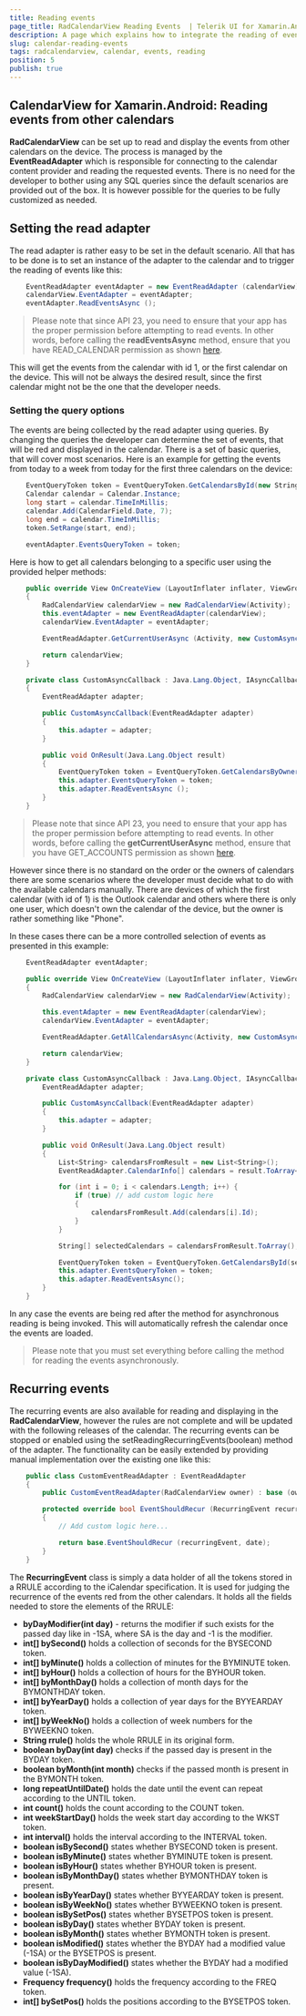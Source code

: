 ```yaml
---
title: Reading events
page_title: RadCalendarView Reading Events  | Telerik UI for Xamarin.Android Documentation
description: A page which explains how to integrate the reading of events in RadCalendarView for Android.
slug: calendar-reading-events
tags: radcalendarview, calendar, events, reading
position: 5
publish: true
---
```


## CalendarView for Xamarin.Android: Reading events from other calendars

**RadCalendarView** can be set up to read and display the events from other calendars on the device. The process is managed by the **EventReadAdapter** which is responsible for connecting to the calendar content provider and reading the requested events.
There is no need for the developer to bother using any SQL queries since the default scenarios are provided out of the box. It is however possible for the queries to be fully customized as needed.

## Setting the read adapter

The read adapter is rather easy to be set in the default scenario. All that has to be done is to set an instance of the adapter to the calendar and to trigger the reading of events like this:

```C#
	EventReadAdapter eventAdapter = new EventReadAdapter (calendarView);
	calendarView.EventAdapter = eventAdapter;
	eventAdapter.ReadEventsAsync ();
```

> Please note that since API 23, you need to ensure that your app has the proper permission before attempting to read events. In other words, before calling the **readEventsAsync** method, ensure that you have
READ_CALENDAR permission as shown <a href="http://developer.android.com/training/permissions/requesting.html" target="_blank">here</a>.

This will get the events from the calendar with id 1, or the first calendar on the device. This will not be always the desired result, since the first calendar might not be the one that the developer needs.

### Setting the query options
The events are being collected by the read adapter using queries. By changing the queries the developer can determine the set of events, that will be red and displayed in the calendar. There is a set of basic queries,
that will cover most scenarios. Here is an example for getting the events from today to a week from today for the first three calendars on the device:


```C#
	EventQueryToken token = EventQueryToken.GetCalendarsById(new String[]{"1", "2", "3"});
	Calendar calendar = Calendar.Instance;
	long start = calendar.TimeInMillis;
	calendar.Add(CalendarField.Date, 7);
	long end = calendar.TimeInMillis;
	token.SetRange(start, end);

	eventAdapter.EventsQueryToken = token;
```

Here is how to get all calendars belonging to a specific user using the provided helper methods:

```C#
	public override View OnCreateView (LayoutInflater inflater, ViewGroup container, Bundle savedInstanceState)
	{
		RadCalendarView calendarView = new RadCalendarView(Activity);
		this.eventAdapter = new EventReadAdapter(calendarView);
		calendarView.EventAdapter = eventAdapter;

		EventReadAdapter.GetCurrentUserAsync (Activity, new CustomAsyncCallback (this.eventAdapter));

		return calendarView;
	}

	private class CustomAsyncCallback : Java.Lang.Object, IAsyncCallback
	{
		EventReadAdapter adapter;

		public CustomAsyncCallback(EventReadAdapter adapter)
		{
			this.adapter = adapter;
		}

		public void OnResult(Java.Lang.Object result)
		{
			EventQueryToken token = EventQueryToken.GetCalendarsByOwner (result.ToString());
			this.adapter.EventsQueryToken = token;
			this.adapter.ReadEventsAsync ();
		}
	}
```

> Please note that since API 23, you need to ensure that your app has the proper permission before attempting to read events. In other words, before calling the **getCurrentUserAsync** method, ensure that you have
GET_ACCOUNTS permission as shown <a href="http://developer.android.com/training/permissions/requesting.html" target="_blank">here</a>.

However since there is no standard on the order or the owners of calendars there are some scenarios where the developer must decide what to do with the available calendars manually. There are devices of which 
the first calendar (with id of 1) is the Outlook calendar and others where there is only one user, which doesn't own the calendar of the device, but the owner is rather something like "Phone".

In these cases there can be a more controlled selection of events as presented in this example:

```C#
	EventReadAdapter eventAdapter;

	public override View OnCreateView (LayoutInflater inflater, ViewGroup container, Bundle savedInstanceState)
	{
		RadCalendarView calendarView = new RadCalendarView(Activity);

		this.eventAdapter = new EventReadAdapter(calendarView);
		calendarView.EventAdapter = eventAdapter;

		EventReadAdapter.GetAllCalendarsAsync(Activity, new CustomAsyncCallback(this.eventAdapter));

		return calendarView;
	}

	private class CustomAsyncCallback : Java.Lang.Object, IAsyncCallback {
		EventReadAdapter adapter;

		public CustomAsyncCallback(EventReadAdapter adapter)
		{
			this.adapter = adapter;
		}

		public void OnResult(Java.Lang.Object result)
		{
			List<String> calendarsFromResult = new List<String>();
			EventReadAdapter.CalendarInfo[] calendars = result.ToArray<EventReadAdapter.CalendarInfo>();

			for (int i = 0; i < calendars.Length; i++) {
				if (true) // add custom logic here
				{
					calendarsFromResult.Add(calendars[i].Id);
				}
			}

			String[] selectedCalendars = calendarsFromResult.ToArray();

			EventQueryToken token = EventQueryToken.GetCalendarsById(selectedCalendars);
			this.adapter.EventsQueryToken = token;
			this.adapter.ReadEventsAsync();
		}
	}
```

In any case the events are being red after the method for asynchronous reading is being invoked. This will automatically refresh the calendar once the events are loaded.

> Please note that you must set everything before calling the method for reading the events asynchronously.

## Recurring events

The recurring events are also available for reading and displaying in the **RadCalendarView**, however the rules are not complete and will be updated with the following releases of the calendar. The recurring events can be 
stopped or enabled using the setReadingRecurringEvents(boolean) method of the adapter. The functionality can be easily extended by providing manual implementation over the existing one like this:

```C#
	public class CustomEventReadAdapter : EventReadAdapter
	{
		public CustomEventReadAdapter(RadCalendarView owner) : base (owner){}

		protected override bool EventShouldRecur (RecurringEvent recurringEvent, long date)
		{
			// Add custom logic here...

			return base.EventShouldRecur (recurringEvent, date);
		}
	}
```

The **RecurringEvent** class is simply a data holder of all the tokens stored in a RRULE according to the iCalendar specification. It is used for judging the recurrence of the events red from the other calendars.
It holds all the fields needed to store the elements of the RRULE:

* **byDayModifier(int day)** - returns the modifier if such exists for the passed day like in -1SA, where SA is the day and -1 is the modifier.
* **int[] bySecond()** holds a collection of seconds for the BYSECOND token.
* **int[] byMinute()** holds a collection of minutes for the BYMINUTE token.
* **int[] byHour()** holds a collection of hours for the BYHOUR token.
* **int[] byMonthDay()** holds a collection of month days for the BYMONTHDAY token.
* **int[] byYearDay()** holds a collection of year days for the BYYEARDAY token.
* **int[] byWeekNo()** holds a collection of week numbers for the BYWEEKNO token.
* **String rrule()** holds the whole RRULE in its original form.
* **boolean byDay(int day)** checks if the passed day is present in the BYDAY token.
* **boolean byMonth(int month)** checks if the passed month is present in the BYMONTH token.
* **long repeatUntilDate()** holds the date until the event can repeat according to the UNTIL token.
* **int count()** holds the count according to the COUNT token.
* **int weekStartDay()** holds the week start day according to the WKST token.
* **int interval()** holds the interval according to the INTERVAL token.
* **boolean isBySecond()** states whether BYSECOND token is present.
* **boolean isByMinute()** states whether BYMINUTE token is present.
* **boolean isByHour()** states whether BYHOUR token is present.
* **boolean isByMonthDay()** states whether BYMONTHDAY token is present.
* **boolean isByYearDay()** states whether BYYEARDAY token is present.
* **boolean isByWeekNo()** states whether BYWEEKNO token is present.
* **boolean isBySetPos()** states whether BYSETPOS token is present.
* **boolean isByDay()** states whether BYDAY token is present.
* **boolean isByMonth()** states whether BYMONTH token is present.
* **boolean isModified()** states whether the BYDAY had a modified value (-1SA) or the BYSETPOS is present.
* **boolean isByDayModified()** states whether the BYDAY had a modified value (-1SA).
* **Frequency frequency()** holds the frequency according to the FREQ token.
* **int[] bySetPos()** holds the positions according to the BYSETPOS token.
